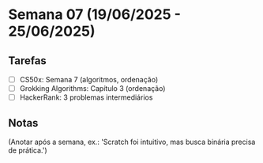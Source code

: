 # Semana 07 (19/06/2025 - 25/06/2025)

## Tarefas
- [ ] CS50x: Semana 7 (algoritmos, ordenação)
- [ ] Grokking Algorithms: Capítulo 3 (ordenação)
- [ ] HackerRank: 3 problemas intermediários

## Notas
(Anotar após a semana, ex.: 'Scratch foi intuitivo, mas busca binária precisa de prática.')